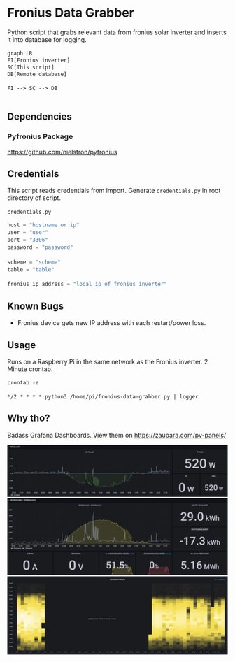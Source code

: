 # Fronius Data Grabber
Python script that grabs relevant data from fronius solar inverter and inserts it into database for logging.

```mermaid
graph LR
FI[Fronius inverter]
SC[This script]
DB[Remote database]

FI --> SC --> DB
	
```

## Dependencies

### Pyfronius Package

https://github.com/nielstron/pyfronius



## Credentials

This script reads credentials from import. Generate `credentials.py` in root directory of script.

`credentials.py`

```python
host = "hostname or ip"
user = "user"
port = "3306"
password = "password"

scheme = "scheme"
table = "table"

fronius_ip_address = "local ip of fronius inverter"
```

## Known Bugs

- Fronius device gets new IP address with each restart/power loss.

## Usage

Runs on a Raspberry Pi in the same network as the Fronius inverter. 2 Minute crontab.

```
crontab -e 

*/2 * * * * python3 /home/pi/fronius-data-grabber.py | logger
```

## Why tho?

Badass Grafana Dashboards. View them on https://zaubara.com/pv-panels/

<img src="assets/Screenshot 2023-09-02 at 21.36.09.png" alt="Screenshot 2023-09-02 at 21.36.09" />

<img src="assets/Screenshot 2023-09-02 at 21.36.15.png" alt="Screenshot 2023-09-02 at 21.36.15" />

<img src="assets/Screenshot 2023-09-02 at 21.37.32.png" alt="Screenshot 2023-09-02 at 21.37.32" />

